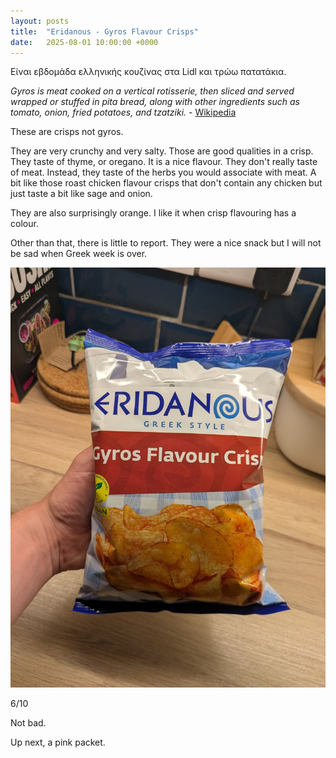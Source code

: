 ```yaml
---
layout: posts
title:  "Eridanous - Gyros Flavour Crisps"
date:   2025-08-01 10:00:00 +0000
---
```


Είναι εβδομάδα ελληνικής κουζίνας στα Lidl και τρώω πατατάκια.

<!--excerpt-->

_Gyros is meat cooked on a vertical rotisserie, then sliced and served wrapped or stuffed in pita bread, along with other ingredients such as tomato, onion, fried potatoes, and tzatziki._ - [Wikipedia](https://en.wikipedia.org/wiki/Gyros)


These are crisps not gyros.

They are very crunchy and very salty. Those are good qualities in a crisp. They taste of thyme, or oregano. It is a nice flavour. They don't really taste of meat. Instead, they taste of the herbs you would associate with meat. A bit like those roast chicken flavour crisps that don't contain any chicken but just taste a bit like sage and onion.

They are also surprisingly orange. I like it when crisp flavouring has a colour.

Other than that, there is little to report. They were a nice snack but I will not be sad when Greek week is over.

<img style="max-height:50vh" src="/assets/images/eg.jpg" alt="Eridanous - Gyros Flavour Crisps"/>

6/10

Not bad.

Up next, a pink packet. 
